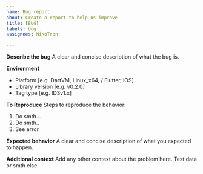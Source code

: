 ```yaml
---
name: Bug report
about: Create a report to help us improve
title: [BUG] 
labels: bug
assignees: NiKoTron

---
```


**Describe the bug**
A clear and concise description of what the bug is.

**Environment**
- Platform [e.g. DartVM, Linux_x64, / Flutter, iOS]
- Library version [e.g. v0.2.0]
- Tag type [e.g. ID3v1.x]

**To Reproduce**
Steps to reproduce the behavior:
1. Do smth...
2. Do smth..
3. See error

**Expected behavior**
A clear and concise description of what you expected to happen.

**Additional context**
Add any other context about the problem here. Test data or smth else.
